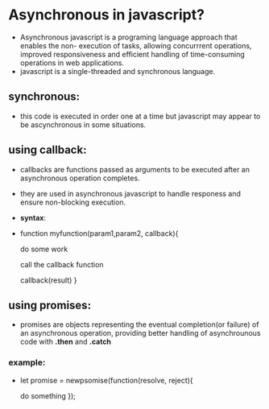 # Asynchronous in javascript?
- Asynchronous javascript is a programing language approach that enables the non- execution of tasks, allowing concurrrent operations, improved responsiveness and efficient handling of time-consuming operations in web applications.
- javascript is a single-threaded and synchronous language.
## synchronous:
- this code is executed in order one at a time but javascript may appear to be ascynchronous in some situations.
## using callback:
- callbacks are functions passed as arguments to be executed after an asynchronous operation completes.
- they are used in asynchronous javascript to handle responess and ensure non-blocking execution.
- **syntax**:
- function myfunction(param1,param2,  callback){

    do some work

    call the callback function

    callback(result)
}

## using promises:
- promises are objects representing the eventual completion(or failure) of an asynchronous operation, providing better handling of asynchrounous code with **.then** and **.catch**
### example:
- let promise = newpsomise(function(resolve, reject){

    do something
});